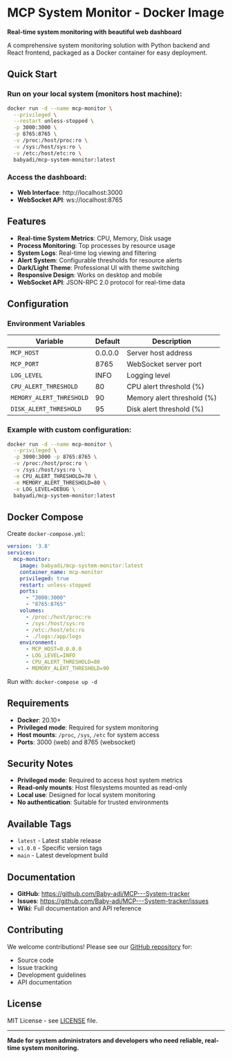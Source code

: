# MCP System Monitor - Docker Image

**Real-time system monitoring with beautiful web dashboard**

A comprehensive system monitoring solution with Python backend and React frontend, packaged as a Docker container for easy deployment.

## Quick Start

### Run on your local system (monitors host machine):

```bash
docker run -d --name mcp-monitor \
  --privileged \
  --restart unless-stopped \
  -p 3000:3000 \
  -p 8765:8765 \
  -v /proc:/host/proc:ro \
  -v /sys:/host/sys:ro \
  -v /etc:/host/etc:ro \
  babyadi/mcp-system-monitor:latest
```

### Access the dashboard:
- **Web Interface**: http://localhost:3000
- **WebSocket API**: ws://localhost:8765

## Features

- **Real-time System Metrics**: CPU, Memory, Disk usage
- **Process Monitoring**: Top processes by resource usage
- **System Logs**: Real-time log viewing and filtering
- **Alert System**: Configurable thresholds for resource alerts
- **Dark/Light Theme**: Professional UI with theme switching
- **Responsive Design**: Works on desktop and mobile
- **WebSocket API**: JSON-RPC 2.0 protocol for real-time data

## Configuration

### Environment Variables

| Variable | Default | Description |
|----------|---------|-------------|
| `MCP_HOST` | 0.0.0.0 | Server host address |
| `MCP_PORT` | 8765 | WebSocket server port |
| `LOG_LEVEL` | INFO | Logging level |
| `CPU_ALERT_THRESHOLD` | 80 | CPU alert threshold (%) |
| `MEMORY_ALERT_THRESHOLD` | 90 | Memory alert threshold (%) |
| `DISK_ALERT_THRESHOLD` | 95 | Disk alert threshold (%) |

### Example with custom configuration:

```bash
docker run -d --name mcp-monitor \
  --privileged \
  -p 3000:3000 -p 8765:8765 \
  -v /proc:/host/proc:ro \
  -v /sys:/host/sys:ro \
  -e CPU_ALERT_THRESHOLD=70 \
  -e MEMORY_ALERT_THRESHOLD=80 \
  -e LOG_LEVEL=DEBUG \
  babyadi/mcp-system-monitor:latest
```

## Docker Compose

Create `docker-compose.yml`:

```yaml
version: '3.8'
services:
  mcp-monitor:
    image: babyadi/mcp-system-monitor:latest
    container_name: mcp-monitor
    privileged: true
    restart: unless-stopped
    ports:
      - "3000:3000"
      - "8765:8765"
    volumes:
      - /proc:/host/proc:ro
      - /sys:/host/sys:ro
      - /etc:/host/etc:ro
      - ./logs:/app/logs
    environment:
      - MCP_HOST=0.0.0.0
      - LOG_LEVEL=INFO
      - CPU_ALERT_THRESHOLD=80
      - MEMORY_ALERT_THRESHOLD=90
```

Run with: `docker-compose up -d`

## Requirements

- **Docker**: 20.10+
- **Privileged mode**: Required for system monitoring
- **Host mounts**: `/proc`, `/sys`, `/etc` for system access
- **Ports**: 3000 (web) and 8765 (websocket)

## Security Notes

- **Privileged mode**: Required to access host system metrics
- **Read-only mounts**: Host filesystems mounted as read-only
- **Local use**: Designed for local system monitoring
- **No authentication**: Suitable for trusted environments

## Available Tags

- `latest` - Latest stable release
- `v1.0.0` - Specific version tags
- `main` - Latest development build

## Documentation

- **GitHub**: https://github.com/Baby-adi/MCP---System-tracker
- **Issues**: https://github.com/Baby-adi/MCP---System-tracker/issues
- **Wiki**: Full documentation and API reference

## Contributing

We welcome contributions! Please see our [GitHub repository](https://github.com/Baby-adi/MCP---System-tracker) for:
- Source code
- Issue tracking
- Development guidelines
- API documentation

## License

MIT License - see [LICENSE](https://github.com/Baby-adi/MCP---System-tracker/blob/main/LICENSE) file.

---

**Made for system administrators and developers who need reliable, real-time system monitoring.**